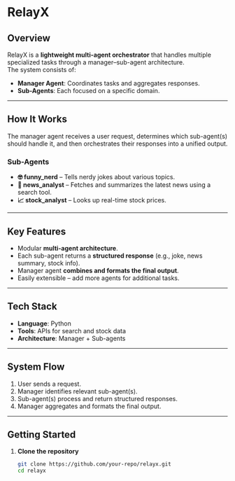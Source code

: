# **RelayX**

## Overview
RelayX is a **lightweight multi-agent orchestrator** that handles multiple specialized tasks through a manager–sub-agent architecture.  
The system consists of:
- **Manager Agent**: Coordinates tasks and aggregates responses.
- **Sub-Agents**: Each focused on a specific domain.

---

## How It Works
The manager agent receives a user request, determines which sub-agent(s) should handle it, and then orchestrates their responses into a unified output.

### **Sub-Agents**
- **🤓 funny_nerd** – Tells nerdy jokes about various topics.
- **📰 news_analyst** – Fetches and summarizes the latest news using a search tool.
- **📈 stock_analyst** – Looks up real-time stock prices.

---

## Key Features
- Modular **multi-agent architecture**.
- Each sub-agent returns a **structured response** (e.g., joke, news summary, stock info).
- Manager agent **combines and formats the final output**.
- Easily extensible – add more agents for additional tasks.

---

## Tech Stack
- **Language**: Python  
- **Tools**: APIs for search and stock data  
- **Architecture**: Manager + Sub-agents

---

## System Flow
1. User sends a request.
2. Manager identifies relevant sub-agent(s).
3. Sub-agent(s) process and return structured responses.
4. Manager aggregates and formats the final output.

---

## Getting Started
1. **Clone the repository**
   ```bash
   git clone https://github.com/your-repo/relayx.git
   cd relayx
